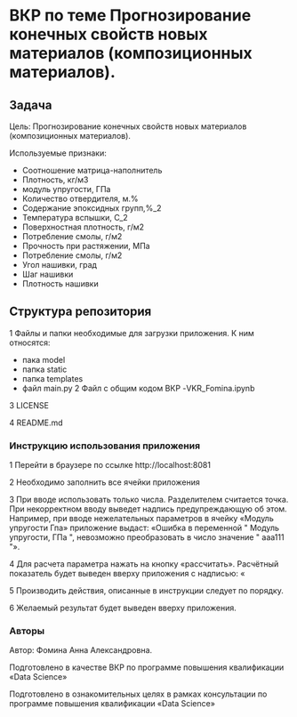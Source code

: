# ВКР по теме Прогнозирование конечных свойств новых материалов (композиционных материалов).

## Задача
Цель: Прогнозирование конечных свойств новых материалов (композиционных материалов). 

Используемые признаки:

- Соотношение матрица-наполнитель
- Плотность, кг/м3
- модуль упругости, ГПа
- Количество отвердителя, м.%
- Содержание эпоксидных групп,%_2
- Температура вспышки, С_2
- Поверхностная плотность, г/м2
- Потребление смолы, г/м2
- Прочность при растяжении, МПа
- Потребление смолы, г/м2
- Угол нашивки, град
- Шаг нашивки
- Плотность нашивки

## Структура репозитория
1 Файлы и папки необходимые для загрузки приложения. К ним относятся: 
- пака model
- папка static
- папка templates
- файл main.py
2 Файл с общим кодом ВКР
-VKR_Fomina.ipynb

3 LICENSE

4 README.md


###  Инструкцию использования приложения
1 Перейти в браузере по ссылке http://localhost:8081 

2	Необходимо заполнить все ячейки приложения

3	При вводе использовать только числа. Разделителем считается точка. При некорректном вводу выведет надпись предупреждающую об этом. Например, при вводе нежелательных параметров в ячейку «Модуль упругости Гпа» приложение выдаст: «Ошибка в переменной " Модуль упругости, ГПа ", невозможно преобразовать в число значение " ааа111 "». 

4 Для расчета параметра нажать на кнопку «рассчитать». Расчётный показатель будет выведен вверху приложения с надписью: «

5 Производить действия, описанные в инструкции следует по порядку.

6	Желаемый результат будет выведен вверху приложения.


### Авторы
Автор: Фомина Анна Александровна.  

Подготовлено в качестве ВКР по программе повышения квалификации «Data Science»







Подготовлено в ознакомительных целях в рамках консультации по программе повышения квалификации «Data Science»
